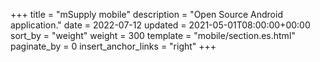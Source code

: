 +++
title = "mSupply mobile"
description = "Open Source Android application."
date = 2022-07-12
updated = 2021-05-01T08:00:00+00:00
sort_by = "weight"
weight = 300
template = "mobile/section.es.html"
paginate_by = 0 
insert_anchor_links = "right"
+++
